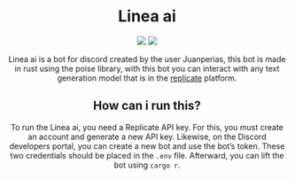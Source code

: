 <div style="text-align: center">
  <h1>Linea ai</h1>
  <img src="https://img.shields.io/badge/rust-%23000000.svg?style=for-the-badge&logo=rust&logoColor=white">
  <img src="https://img.shields.io/badge/Discord-%235865F2.svg?style=for-the-badge&logo=discord&logoColor=white">

  <p>
    Linea ai is a bot for discord created by the user Juanperias, this bot is made in rust using the poise library, with this bot you can interact with any text generation model that is in the <a href="https://replicate.com">replicate</a> platform.
  </p>

  <h2>How can i run this?</h2>

  <p>
  To run the Linea ai, you need a Replicate API key. For this, you must create an account and generate a new API key. Likewise, on the Discord developers portal, you can create a new bot and use the bot’s token. These two credentials should be placed in the <code>.env</code> file. Afterward, you can lift the bot using <code>cargo r</code>.
  </p>
</div>